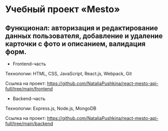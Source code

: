 # Учебный проект «Mesto»

## Функционал: авторизация и редактирование данных пользователя, добавление и удаление карточки с фото и описанием, валидация форм.

* Frontend-часть

Технологии: HTML, CSS, JavaScript, React.js, Webpack, Git

Ссылка на проект: https://github.com/NataliaPushkina/react-mesto-api-full/tree/main/frontend

* Backend-часть 

Технологии: Express.js, Node.js, MongoDB

Ссылка на проект: https://github.com/NataliaPushkina/react-mesto-api-full/tree/main/backend
